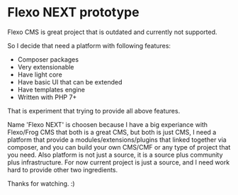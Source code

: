 # Flexo NEXT prototype

Flexo CMS is great project that is outdated and currently not supported.

So I decide that need a platform with following features:
- Composer packages
- Very extensionable
- Have light core
- Have basic UI that can be extended
- Have templates engine
- Written with PHP 7+

That is experiment that trying to provide all above features.

Name 'Flexo NEXT' is choosen because I have a big experiance with Flexo/Frog CMS
that both is a great CMS, but both is just CMS, I need a platform that provide
a modules/extensions/plugins that linked together via composer, and you can build
your own CMS/CMF or any type of project that you need. Also platform is not just
a source, it is a source plus community plus infrastructure. For now current
project is just a source, and I need work hard to provide other two ingredients.

Thanks for watching. :)
